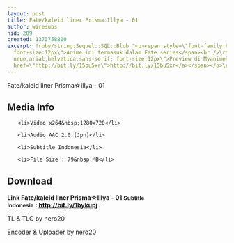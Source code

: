 ```yaml
---
layout: post
title: Fate/kaleid liner Prisma☆Illya - 01
author: wiresubs
nid: 209
created: 1373758800
excerpt: !ruby/string:Sequel::SQL::Blob "<p><span style=\"font-family:helvetica neue,arial,helvetica,sans-serif;
  font-size:12px\">Anime ini termasuk dalam Fate series</span><br />\r\n<span style=\"font-family:helvetica
  neue,arial,helvetica,sans-serif; font-size:12px\">Preview di Myanimelist :&nbsp;<a
  href=\"http://bit.ly/15bu5xr\">http://bit.ly/15bu5xr</a></span></p>\r\n"
---
```

<p class="rtecenter">Fate/kaleid liner Prisma☆Illya - 01</p>

<h2>Media Info</h2>

<ul>
	<li>Video x264&nbsp;1280x720</li>
	<li>Audio AAC 2.0 [Jpn]</li>
	<li>Subtitle Indonesia</li>
	<li>File Size : 79&nbsp;MB</li>
</ul>

<h2>Download</h2>

<p><strong>Link&nbsp;Fate/kaleid liner Prisma☆Illya - 01</strong><strong><span style="background-color:rgb(255, 255, 255); font-family:sans-serif,arial,verdana,trebuchet ms; font-size:13px">&nbsp;Subtitle Indonesia</span><strong>&nbsp;:&nbsp;<a href="http://bit.ly/1bykupj">http://bit.ly/1bykupj</a></strong></strong></p>

<p>TL &amp; TLC by nero20<br />
Encoder &amp; Uploader by nero20</p>

